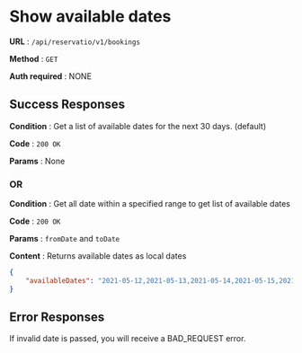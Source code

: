 # Show available dates

**URL** : `/api/reservatio/v1/bookings`

**Method** : `GET`

**Auth required** : NONE

## Success Responses

**Condition** : Get a list of available dates for the next 30 days. (default)

**Code** : `200 OK`

**Params** : None

### OR

**Condition** : Get all date within a specified range to get list of available dates

**Code** : `200 OK`

**Params** : `fromDate` and `toDate` 

**Content** : Returns available dates as local dates

```json
{
    "availableDates": "2021-05-12,2021-05-13,2021-05-14,2021-05-15,2021-05-16,2021-05-17,2021-05-18,2021-05-19,2021-05-20,2021-05-23,2021-05-24,2021-05-25,2021-05-26"
}
```

## Error Responses

If invalid date is passed, you will receive a BAD_REQUEST error.